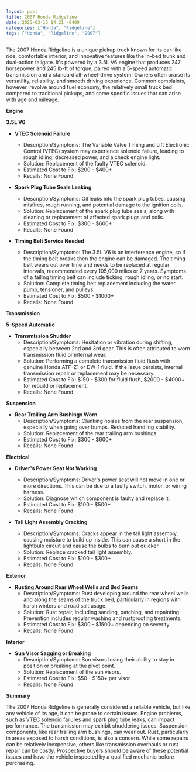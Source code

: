 ```yaml
---
layout: post
title: 2007 Honda Ridgeline
date: 2025-03-15 14:21 -0400
categories: ["Honda", "Ridgeline"]
tags: ["Honda", "Ridgeline", "2007"]
---
```

The 2007 Honda Ridgeline is a unique pickup truck known for its car-like ride, comfortable interior, and innovative features like the in-bed trunk and dual-action tailgate. It's powered by a 3.5L V6 engine that produces 247 horsepower and 245 lb-ft of torque, paired with a 5-speed automatic transmission and a standard all-wheel-drive system. Owners often praise its versatility, reliability, and smooth driving experience. Common complaints, however, revolve around fuel economy, the relatively small truck bed compared to traditional pickups, and some specific issues that can arise with age and mileage.

**Engine**

**3.5L V6**

*   **VTEC Solenoid Failure**
    *   Description/Symptoms: The Variable Valve Timing and Lift Electronic Control (VTEC) system may experience solenoid failure, leading to rough idling, decreased power, and a check engine light.
    *   Solution: Replacement of the faulty VTEC solenoid.
    *   Estimated Cost to Fix: $200 - $400+
    *   Recalls: None Found

*   **Spark Plug Tube Seals Leaking**
    *   Description/Symptoms: Oil leaks into the spark plug tubes, causing misfires, rough running, and potential damage to the ignition coils.
    *   Solution: Replacement of the spark plug tube seals, along with cleaning or replacement of affected spark plugs and coils.
    *   Estimated Cost to Fix: $300 - $600+
    *   Recalls: None Found

*   **Timing Belt Service Needed**
    *   Description/Symptoms: The 3.5L V6 is an interference engine, so if the timing belt breaks then the engine can be damaged. The timing belt wears out over time and needs to be replaced at regular intervals, recommended every 105,000 miles or 7 years. Symptoms of a failing timing belt can include ticking, rough idling, or no start.
    *   Solution: Complete timing belt replacement including the water pump, tensioner, and pulleys.
    *   Estimated Cost to Fix: $500 - $1000+
    *   Recalls: None Found

**Transmission**

**5-Speed Automatic**

*   **Transmission Shudder**
    *   Description/Symptoms: Hesitation or vibration during shifting, especially between 2nd and 3rd gear. This is often attributed to worn transmission fluid or internal wear.
    *   Solution: Performing a complete transmission fluid flush with genuine Honda ATF-Z1 or DW-1 fluid. If the issue persists, internal transmission repair or replacement may be necessary.
    *   Estimated Cost to Fix: $150 - $300 for fluid flush, $2000 - $4000+ for rebuild or replacement.
    *   Recalls: None Found

**Suspension**

*   **Rear Trailing Arm Bushings Worn**
    *   Description/Symptoms: Clunking noises from the rear suspension, especially when going over bumps. Reduced handling stability.
    *   Solution: Replacement of the rear trailing arm bushings.
    *   Estimated Cost to Fix: $300 - $600+
    *   Recalls: None Found

**Electrical**

*   **Driver's Power Seat Not Working**
    *   Description/Symptoms: Driver's power seat will not move in one or more directions. This can be due to a faulty switch, motor, or wiring harness.
    *   Solution: Diagnose which component is faulty and replace it.
    *   Estimated Cost to Fix: $100 - $500+
    *   Recalls: None Found

*   **Tail Light Assembly Cracking**
    * Description/Symptoms: Cracks appear in the tail light assembly, causing moisture to build up inside. This can cause a short in the lightbulb circuit and cause the bulbs to burn out quicker.
    * Solution: Replace cracked tail light assembly.
    * Estimated Cost to Fix: $100 - $300+
    * Recalls: None Found

**Exterior**

*   **Rusting Around Rear Wheel Wells and Bed Seams**
    *   Description/Symptoms: Rust developing around the rear wheel wells and along the seams of the truck bed, particularly in regions with harsh winters and road salt usage.
    *   Solution: Rust repair, including sanding, patching, and repainting. Prevention includes regular washing and rustproofing treatments.
    *   Estimated Cost to Fix: $300 - $1500+ depending on severity.
    *   Recalls: None Found

**Interior**

*   **Sun Visor Sagging or Breaking**
    *   Description/Symptoms: Sun visors losing their ability to stay in position or breaking at the pivot point.
    *   Solution: Replacement of the sun visors.
    *   Estimated Cost to Fix: $50 - $150+ per visor.
    *   Recalls: None Found

**Summary**

The 2007 Honda Ridgeline is generally considered a reliable vehicle, but like any vehicle of its age, it can be prone to certain issues. Engine problems, such as VTEC solenoid failures and spark plug tube leaks, can impact performance. The transmission may exhibit shuddering issues. Suspension components, like rear trailing arm bushings, can wear out. Rust, particularly in areas exposed to harsh conditions, is also a concern. While some repairs can be relatively inexpensive, others like transmission overhauls or rust repair can be costly. Prospective buyers should be aware of these potential issues and have the vehicle inspected by a qualified mechanic before purchasing.

